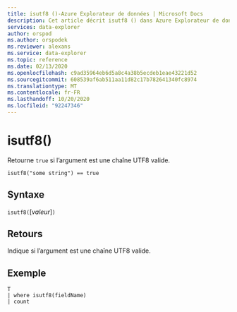 ```yaml
---
title: isutf8 ()-Azure Explorateur de données | Microsoft Docs
description: Cet article décrit isutf8 () dans Azure Explorateur de données.
services: data-explorer
author: orspod
ms.author: orspodek
ms.reviewer: alexans
ms.service: data-explorer
ms.topic: reference
ms.date: 02/13/2020
ms.openlocfilehash: c9ad35964eb6d5a8c4a38b5ecdeb1eae43221d52
ms.sourcegitcommit: 608539af6ab511aa11d82c17b782641340fc8974
ms.translationtype: MT
ms.contentlocale: fr-FR
ms.lasthandoff: 10/20/2020
ms.locfileid: "92247346"
---
```

# <a name="isutf8"></a>isutf8()

Retourne `true` si l’argument est une chaîne UTF8 valide.
    
```kusto
isutf8("some string") == true
```

## <a name="syntax"></a>Syntaxe

`isutf8(`[*valeur*]`)`

## <a name="returns"></a>Retours

Indique si l’argument est une chaîne UTF8 valide.

## <a name="example"></a>Exemple

```kusto
T
| where isutf8(fieldName)
| count
```